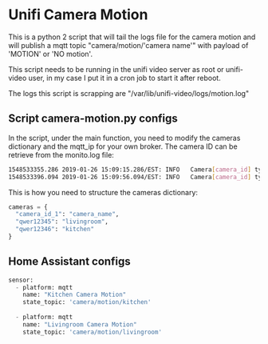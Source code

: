 # Unifi Camera Motion

This is a python 2 script that will tail the logs file for the camera motion and will publish a mqtt topic "camera/motion/'camera name'" with payload of 'MOTION' or 'NO motion'.

This script needs to be running in the unifi video server as root or unifi-video user, in my case I put it in a cron job to start it after reboot. 

The logs this script is scrapping are "/var/lib/unifi-video/logs/motion.log"

## Script camera-motion.py configs

In the script, under the main function, you need to modify the cameras dictionary and the mqtt_ip for your own broker. The camera ID can be retrieve from the monito.log file:
```bash
1548533355.286 2019-01-26 15:09:15.286/EST: INFO   Camera[camera_id] type:start event:6831 clock:3115655514 (Kitchen) in ApplicationEvtBus-12
1548533396.094 2019-01-26 15:09:56.094/EST: INFO   Camera[camera_id] type:stop event:4994 clock:3115702948 (Living Room) in ApplicationEvtBus-19
```
This is how you need to structure the cameras dictionary:
```python
cameras = {
  "camera_id_1": "camera_name",
  "qwer12345": "livingroom",
  "qwer12346": "kitchen"
}
```

## Home Assistant configs
```python
sensor:
  - platform: mqtt
    name: "Kitchen Camera Motion"
    state_topic: 'camera/motion/kitchen'
    
  - platform: mqtt
    name: "Livingroom Camera Motion"
    state_topic: 'camera/motion/livingroom'
    
```

